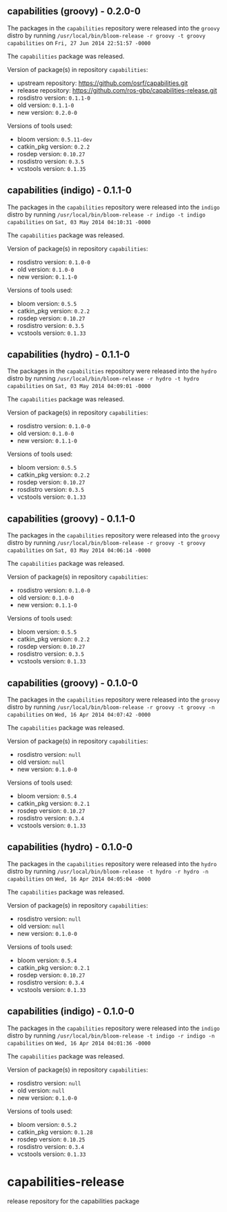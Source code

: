 ## capabilities (groovy) - 0.2.0-0

The packages in the `capabilities` repository were released into the `groovy` distro by running `/usr/local/bin/bloom-release -r groovy -t groovy capabilities` on `Fri, 27 Jun 2014 22:51:57 -0000`

The `capabilities` package was released.

Version of package(s) in repository `capabilities`:
- upstream repository: https://github.com/osrf/capabilities.git
- release repository: https://github.com/ros-gbp/capabilities-release.git
- rosdistro version: `0.1.1-0`
- old version: `0.1.1-0`
- new version: `0.2.0-0`

Versions of tools used:
- bloom version: `0.5.11-dev`
- catkin_pkg version: `0.2.2`
- rosdep version: `0.10.27`
- rosdistro version: `0.3.5`
- vcstools version: `0.1.35`


## capabilities (indigo) - 0.1.1-0

The packages in the `capabilities` repository were released into the `indigo` distro by running `/usr/local/bin/bloom-release -r indigo -t indigo capabilities` on `Sat, 03 May 2014 04:10:31 -0000`

The `capabilities` package was released.

Version of package(s) in repository `capabilities`:
- rosdistro version: `0.1.0-0`
- old version: `0.1.0-0`
- new version: `0.1.1-0`

Versions of tools used:
- bloom version: `0.5.5`
- catkin_pkg version: `0.2.2`
- rosdep version: `0.10.27`
- rosdistro version: `0.3.5`
- vcstools version: `0.1.33`


## capabilities (hydro) - 0.1.1-0

The packages in the `capabilities` repository were released into the `hydro` distro by running `/usr/local/bin/bloom-release -r hydro -t hydro capabilities` on `Sat, 03 May 2014 04:09:01 -0000`

The `capabilities` package was released.

Version of package(s) in repository `capabilities`:
- rosdistro version: `0.1.0-0`
- old version: `0.1.0-0`
- new version: `0.1.1-0`

Versions of tools used:
- bloom version: `0.5.5`
- catkin_pkg version: `0.2.2`
- rosdep version: `0.10.27`
- rosdistro version: `0.3.5`
- vcstools version: `0.1.33`


## capabilities (groovy) - 0.1.1-0

The packages in the `capabilities` repository were released into the `groovy` distro by running `/usr/local/bin/bloom-release -r groovy -t groovy capabilities` on `Sat, 03 May 2014 04:06:14 -0000`

The `capabilities` package was released.

Version of package(s) in repository `capabilities`:
- rosdistro version: `0.1.0-0`
- old version: `0.1.0-0`
- new version: `0.1.1-0`

Versions of tools used:
- bloom version: `0.5.5`
- catkin_pkg version: `0.2.2`
- rosdep version: `0.10.27`
- rosdistro version: `0.3.5`
- vcstools version: `0.1.33`


## capabilities (groovy) - 0.1.0-0

The packages in the `capabilities` repository were released into the `groovy` distro by running `/usr/local/bin/bloom-release -r groovy -t groovy -n capabilities` on `Wed, 16 Apr 2014 04:07:42 -0000`

The `capabilities` package was released.

Version of package(s) in repository `capabilities`:
- rosdistro version: `null`
- old version: `null`
- new version: `0.1.0-0`

Versions of tools used:
- bloom version: `0.5.4`
- catkin_pkg version: `0.2.1`
- rosdep version: `0.10.27`
- rosdistro version: `0.3.4`
- vcstools version: `0.1.33`


## capabilities (hydro) - 0.1.0-0

The packages in the `capabilities` repository were released into the `hydro` distro by running `/usr/local/bin/bloom-release -t hydro -r hydro -n capabilities` on `Wed, 16 Apr 2014 04:05:04 -0000`

The `capabilities` package was released.

Version of package(s) in repository `capabilities`:
- rosdistro version: `null`
- old version: `null`
- new version: `0.1.0-0`

Versions of tools used:
- bloom version: `0.5.4`
- catkin_pkg version: `0.2.1`
- rosdep version: `0.10.27`
- rosdistro version: `0.3.4`
- vcstools version: `0.1.33`


## capabilities (indigo) - 0.1.0-0

The packages in the `capabilities` repository were released into the `indigo` distro by running `/usr/local/bin/bloom-release -t indigo -r indigo -n capabilities` on `Wed, 16 Apr 2014 04:01:36 -0000`

The `capabilities` package was released.

Version of package(s) in repository `capabilities`:
- rosdistro version: `null`
- old version: `null`
- new version: `0.1.0-0`

Versions of tools used:
- bloom version: `0.5.2`
- catkin_pkg version: `0.1.28`
- rosdep version: `0.10.25`
- rosdistro version: `0.3.4`
- vcstools version: `0.1.33`


capabilities-release
====================

release repository for the capabilities package

